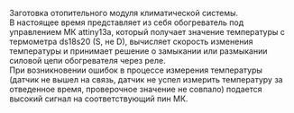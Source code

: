 Заготовка отопительного модуля климатической системы.<br>
В настоящее время представляет из себя обогреватель под управлением МК attiny13a, который получает значение температуры с термометра ds18s20 (S, не D), вычисляет скорость изменения температуры и принимает решение о замыкании или размыкании силовой цепи обогревателя через реле.<br>
При возникновении ошибок в процессе измерения температуры (датчик не вышел на связь, датчик не успел измерить температуру за отведенное время, проверочное значение не совпало) подается высокий сигнал на соответствующий пин МК.
